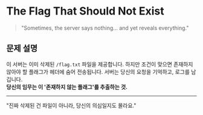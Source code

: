 # The Flag That Should Not Exist

> "Sometimes, the server says nothing... and yet reveals everything."

## 문제 설명

이 서버는 이미 삭제된 `/flag.txt` 파일을 제공합니다. 하지만 조건이 맞으면 존재하지 않아야 할 플래그가 헤더에 숨어 전송됩니다. 서버는 당신의 요청을 기억하고, 로그를 남깁니다.  
**당신의 임무는 이 '존재하지 않는 플래그'를 추출하는 것.**

---

"진짜 삭제된 건 파일이 아니라, 당신의 의심일지도 몰라요."
